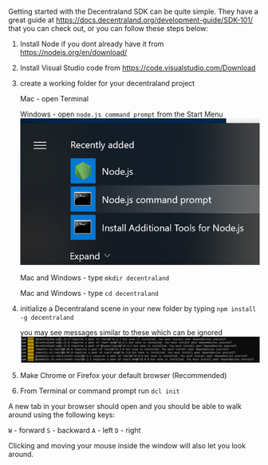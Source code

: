 Getting started with the Decentraland SDK can be quite simple.  They have a great guide at https://docs.decentraland.org/development-guide/SDK-101/ that you can check out, or you can follow these steps below:

1) Install Node if you dont already have it from https://nodejs.org/en/download/
2) Install Visual Studio code from https://code.visualstudio.com/Download
3) create a working folder for your decentraland project

    Mac - open Terminal
  
    Windows - open `node.js command prompt` from the Start Menu
    <img src="./images/win_install_1.png">
  
    Mac and Windows - type `mkdir decentraland`
  
    Mac and Windows - type `cd decentraland`
  
4) initialize a Decentraland scene in your new folder by typing `npm install -g decentraland`

    you may see messages similar to these which can be ignored
    <img src="./images/win_install_2.png">
5) Make Chrome or Firefox your default browser (Recommended)
6) From Terminal or command prompt run `dcl init`


A new tab in your browser should open and you should be able to walk around using the following keys:

`W` - forward
`S` - backward
`A` - left
`D` - right

Clicking and moving your mouse inside the window will also let you look around.

